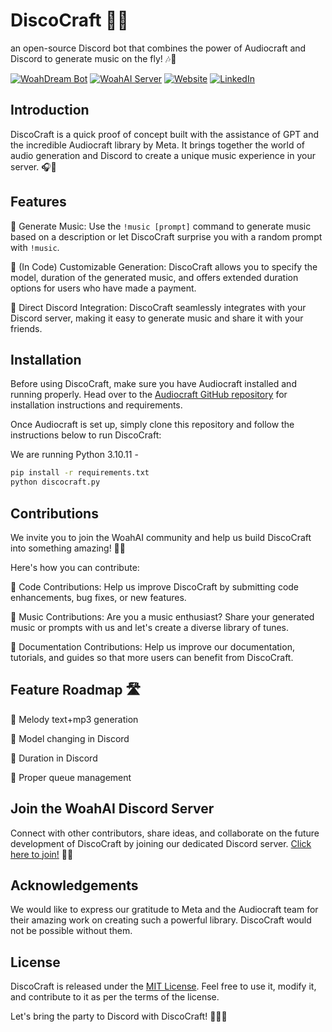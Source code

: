 # DiscoCraft 🎵🤖

an open-source Discord bot that combines the power of Audiocraft and Discord to generate music on the fly! 🎶🤩

[![WoahDream Bot](https://top.gg/api/widget/servers/1124468650154397836.svg)](https://top.gg/bot/1124468650154397836)
[![WoahAI Server](https://img.shields.io/discord/1017220113159700550?style=plastic)](https://discord.gg/SePkKkUUAG)
[![Website](https://img.shields.io/website?label=woahai.com&style=plastic&url=https%3A%2F%2Fwoahai.com)](https://woahai.com/)
[![LinkedIn](https://img.shields.io/badge/LinkedIn-blue?style=plastic&logo=linkedin)](https://linkedin.com/company/woahai)

## Introduction

DiscoCraft is a quick proof of concept built with the assistance of GPT and the incredible Audiocraft library by Meta. It brings together the world of audio generation and Discord to create a unique music experience in your server. 🎧🎉

## Features

🔹 Generate Music: Use the `!music [prompt]` command to generate music based on a description or let DiscoCraft surprise you with a random prompt with `!music`.

🔹 (In Code) Customizable Generation: DiscoCraft allows you to specify the model, duration of the generated music, and offers extended duration options for users who have made a payment.

🔹 Direct Discord Integration: DiscoCraft seamlessly integrates with your Discord server, making it easy to generate music and share it with your friends.

## Installation

Before using DiscoCraft, make sure you have Audiocraft installed and running properly. Head over to the [Audiocraft GitHub repository](https://github.com/facebookresearch/audiocraft) for installation instructions and requirements.

Once Audiocraft is set up, simply clone this repository and follow the instructions below to run DiscoCraft:

We are running Python 3.10.11 -

```bash
pip install -r requirements.txt
python discocraft.py
```

## Contributions

We invite you to join the WoahAI community and help us build DiscoCraft into something amazing! 🚀✨

Here's how you can contribute:

🔸 Code Contributions: Help us improve DiscoCraft by submitting code enhancements, bug fixes, or new features.

🔸 Music Contributions: Are you a music enthusiast? Share your generated music or prompts with us and let's create a diverse library of tunes.

🔸 Documentation Contributions: Help us improve our documentation, tutorials, and guides so that more users can benefit from DiscoCraft.

## Feature Roadmap 🛣

🔳 Melody text+mp3 generation

🔳 Model changing in Discord

🔳 Duration in Discord

🔳 Proper queue management


## Join the WoahAI Discord Server

Connect with other contributors, share ideas, and collaborate on the future development of DiscoCraft by joining our dedicated Discord server. [Click here to join!](https://discord.gg/Br4bnudzHs) 🎉🎶

## Acknowledgements

We would like to express our gratitude to Meta and the Audiocraft team for their amazing work on creating such a powerful library. DiscoCraft would not be possible without them.

## License

DiscoCraft is released under the [MIT License](https://github.com/WoahAi321/DiscoCraft/blob/main/LICENSE). Feel free to use it, modify it, and contribute to it as per the terms of the license.

Let's bring the party to Discord with DiscoCraft! 🎉🎵🤖
